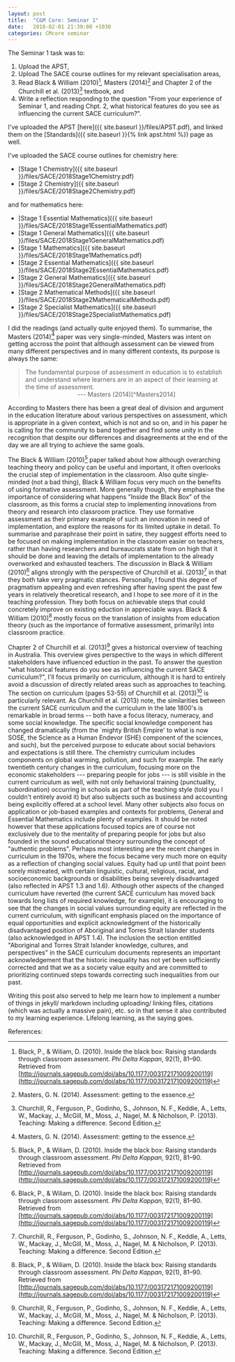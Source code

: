```yaml
---
layout: post
title:  "C&M Core: Seminar 1"
date:   2018-02-01 21:39:00 +1030
categories: CMcore seminar
---
```


The Seminar 1 task was to: 

1. Upload the APST,
2. Upload The SACE course outlines for my relevant specialisation areas, 
3. Read Black & William (2010)[^Black2010], Masters (2014)[^Masters2014] and Chapter 2 of the Churchill et al. (2013)[^Churchill2013] textbook, and
4. Write a reflection responding to the question "From your experience of Seminar 1, and reading Chpt. 2, what historical features do you see as influencing the current SACE curriculum?".

I've uploaded the APST [here]({{ site.baseurl }}/files/APST.pdf), and linked them on the [Standards]({{ site.baseurl }}{% link apst.html %}) page as well.

I've uploaded the SACE course outlines for chemistry here:

 - [Stage 1 Chemistry]({{ site.baseurl }}/files/SACE/2018Stage1Chemistry.pdf)
 - [Stage 2 Chemistry]({{ site.baseurl }}/files/SACE/2018Stage2Chemistry.pdf)

and for mathematics here:

 - [Stage 1 Essential Mathematics]({{ site.baseurl }}/files/SACE/2018Stage1EssentialMathematics.pdf)
 - [Stage 1 General Mathematics]({{ site.baseurl }}/files/SACE/2018Stage1GeneralMathematics.pdf)
 - [Stage 1 Mathematics]({{ site.baseurl }}/files/SACE/2018Stage1Mathematics.pdf)
 - [Stage 2 Essential Mathematics]({{ site.baseurl }}/files/SACE/2018Stage2EssentialMathematics.pdf)
 - [Stage 2 General Mathematics]({{ site.baseurl }}/files/SACE/2018Stage2GeneralMathematics.pdf)
 - [Stage 2 Mathematical Methods]({{ site.baseurl }}/files/SACE/2018Stage2MathematicalMethods.pdf)
 - [Stage 2 Specialist Mathematics]({{ site.baseurl }}/files/SACE/2018Stage2SpecialistMathematics.pdf)

I did the readings (and actually quite enjoyed them). To summarise, the Masters (2014)[^Masters2014] paper was very single-minded, Masters was intent on getting accross the point that although assessment can be viewed from many different perspectives and in many different contexts, its purpose is always the same: 


<blockquote markdown="1">
The fundamental purpose of assessment in education is to establish and understand where learners are in an aspect of their learning at the time of assessment.
<footer markdown="1" align="center">
--- Masters (2014)[^Masters2014]
</footer>
</blockquote>

According to Masters there has been a great deal of division and argument in the education literature about various perspectives on assessment, which is appropriate in a given context, which is not and so on, and in his paper he is calling for the community to band together and find some unity in the recognition that despite our differences and disagreements at the end of the day we are all trying to achieve the same goals.

The Black & William (2010)[^Black2010] paper talked about how although overarching teaching theory and policy can be useful and important, it often overlooks the crucial step of implementation in the classroom. Also quite single-minded (not a bad thing), Black & William focus very much on the benefits of using formative assessment. More generally though, they emphasise the importance of considering what happens "Inside the Black Box" of the classroom, as this forms a crucial step to implementing innovations from theory and research into classroom practice. They use formative assessment as their primary example of such an innovation in need of implementation, and explore the reasons for its limited uptake in detail. To summarise and paraphrase their point in satire, they suggest efforts need to be focused on making implementation in the classroom easier on teachers, rather than having researchers and bureaucrats state from on high that it should be done and leaving the details of implementation to the already overworked and exhausted teachers. The discussion in Black & William (2010)[^Black2010] aligns strongly with the perspective of Churchill et al. (2013)[^Churchill2013] in that they both take very pragmatic stances. Personally, I found this degree of pragmatism appealing and even refreshing after having spent the past few years in relatively theoretical research, and I hope to see more of it in the teaching profession. They both focus on achievable steps that could concretely improve on existing eduction in appreciable ways. Black & William (2010)[^Black2010] mostly focus on the translation of insights from education theory (such as the importance of formative assessment, primarily) into classroom practice.

Chapter 2 of Churchill et al. (2013)[^Churchill2013] gives a historical overview of teaching in Australia. This overview gives perspective to the ways in which different stakeholders have influenced eduction in the past. To answer the question "what historical features do you see as influencing the current SACE curriculum?", I'll focus primarily on curriculum, although it is hard to entirely avoid a discussion of directly related areas such as approaches to teaching. The section on curriculum (pages 53-55) of Churchill et al. (2013)[^Churchill2013] is particularly relevant. As Churchill et al. (2013) note, the similarities between the current SACE curriculum and the curriculum in the late 1800's is remarkable in broad terms -- both have a focus literacy, numeracy, and some social knowledge. The specific social knowledge component has changed dramatically (from the `mighty British Empire' to what is now SOSE, the Science as a Human Endevor (SHE) component of the sciences, and such), but the perceived purpose to educate about social behaviors and expectations is still there. The chemistry curriculum includes components on global warming, pollution, and such for example. The early twentieth century changes in the curriculum, focusing more on the economic stakeholders --- preparing people for jobs --- is still visible in the current curriculum as well, with not only behavioral training (punctuality, subordination) occurring in schools as part of the teaching style (told you I couldn't entirely avoid it) but also subjects such as business and accounting being explicitly offered at a school level. Many other subjects also focus on application or job-based examples and contexts for problems, General and Essential Mathematics include plenty of examples. It should be noted however that these applications focused topics are of course not exclusively due to the mentality of preparing people for jobs but also founded in the sound educational theory surrounding the concept of "authentic problems". Perhaps most interesting are the recent changes in curriculum in the 1970s, where the focus became very much more on equity as a reflection of changing social values. Equity had up until that point been sorely mistreated, with certain linguistic, cultural, religious, racial, and socioeconomic backgrounds or disabilities being severely disadvantaged (also reflected in APST 1.3 and 1.6). Although other aspects of the changed curriculum have reverted (the current SACE curriculum has moved back towards long lists of required knowledge, for example), it is encouraging to see that the changes in social values surrounding equity are reflected in the current curriculum, with significant emphasis placed on the importance of equal opportunities and explicit acknowledgment of the historically disadvantaged position of Aboriginal and Torres Strait Islander students (also acknowledged in APST 1.4). The inclusion the section entitled "Aboriginal and Torres Strait Islander knowledge, cultures, and perspectives" in the SACE curriculum documents represents an important acknowledgement that the historic inequality has not yet been sufficiently corrected and that we as a society value equity and are committed to prioritizing continued steps towards correcting such inequalities from our past.

Writing this post also served to help me learn how to implement a number of things in jekyll/ markdown including uploading/ linking files, citations (which was actually a massive pain), etc. so in that sense it also contributed to my learning experience. Lifelong learning, as the saying goes.

References:

[^Churchill2013]: Churchill, R., Ferguson, P., Godinho, S., Johnson, N. F., Keddie, A., Letts, W., Mackay, J., McGill, M., Moss, J., Nagel, M. & Nicholson, P. (2013). Teaching: Making a difference. Second Edition.

[^Black2010]: Black, P., & Wiliam, D. (2010). Inside the black box: Raising standards through classroom assessment. *Phi Delta Kappan*, 92(1), 81–90. Retrieved from [http://journals.sagepub.com/doi/abs/10.1177/003172171009200119](http://journals.sagepub.com/doi/abs/10.1177/003172171009200119)

[^Masters2014]: Masters, G. N. (2014). Assessment: getting to the essence.